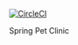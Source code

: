 [![CircleCI](https://circleci.com/gh/manu310397/spring-pet-clinic/tree/main.svg?style=svg)](https://circleci.com/gh/manu310397/spring-pet-clinic/tree/main)

Spring Pet Clinic